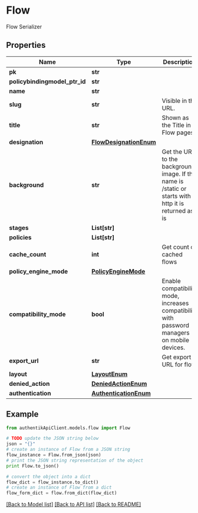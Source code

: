 # Flow

Flow Serializer

## Properties
Name | Type | Description | Notes
------------ | ------------- | ------------- | -------------
**pk** | **str** |  | [readonly] 
**policybindingmodel_ptr_id** | **str** |  | [readonly] 
**name** | **str** |  | 
**slug** | **str** | Visible in the URL. | 
**title** | **str** | Shown as the Title in Flow pages. | 
**designation** | [**FlowDesignationEnum**](FlowDesignationEnum.md) |  | 
**background** | **str** | Get the URL to the background image. If the name is /static or starts with http it is returned as-is | [readonly] 
**stages** | **List[str]** |  | [readonly] 
**policies** | **List[str]** |  | [readonly] 
**cache_count** | **int** | Get count of cached flows | [readonly] 
**policy_engine_mode** | [**PolicyEngineMode**](PolicyEngineMode.md) |  | [optional] 
**compatibility_mode** | **bool** | Enable compatibility mode, increases compatibility with password managers on mobile devices. | [optional] 
**export_url** | **str** | Get export URL for flow | [readonly] 
**layout** | [**LayoutEnum**](LayoutEnum.md) |  | [optional] 
**denied_action** | [**DeniedActionEnum**](DeniedActionEnum.md) |  | [optional] 
**authentication** | [**AuthenticationEnum**](AuthenticationEnum.md) |  | [optional] 

## Example

```python
from authentikApiClient.models.flow import Flow

# TODO update the JSON string below
json = "{}"
# create an instance of Flow from a JSON string
flow_instance = Flow.from_json(json)
# print the JSON string representation of the object
print Flow.to_json()

# convert the object into a dict
flow_dict = flow_instance.to_dict()
# create an instance of Flow from a dict
flow_form_dict = flow.from_dict(flow_dict)
```
[[Back to Model list]](../README.md#documentation-for-models) [[Back to API list]](../README.md#documentation-for-api-endpoints) [[Back to README]](../README.md)


